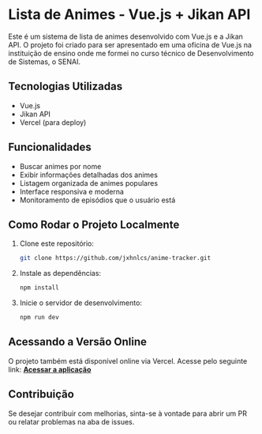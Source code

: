 # Lista de Animes - Vue.js + Jikan API

Este é um sistema de lista de animes desenvolvido com Vue.js e a Jikan API. O projeto foi criado para ser apresentado em uma oficina de Vue.js na instituição de ensino onde me formei no curso técnico de Desenvolvimento de Sistemas, o SENAI.

## Tecnologias Utilizadas
- Vue.js
- Jikan API
- Vercel (para deploy)

## Funcionalidades
- Buscar animes por nome
- Exibir informações detalhadas dos animes
- Listagem organizada de animes populares
- Interface responsiva e moderna
- Monitoramento de episódios que o usuário está

## Como Rodar o Projeto Localmente

1. Clone este repositório:
   ```sh
   git clone https://github.com/jxhnlcs/anime-tracker.git
   ```

2. Instale as dependências:
   ```sh
   npm install
   ```

3. Inicie o servidor de desenvolvimento:
   ```sh
   npm run dev
   ```

## Acessando a Versão Online
O projeto também está disponível online via Vercel. Acesse pelo seguinte link:
[**Acessar a aplicação**](https://anime-tracker-five.vercel.app)

## Contribuição
Se desejar contribuir com melhorias, sinta-se à vontade para abrir um PR ou relatar problemas na aba de issues.
